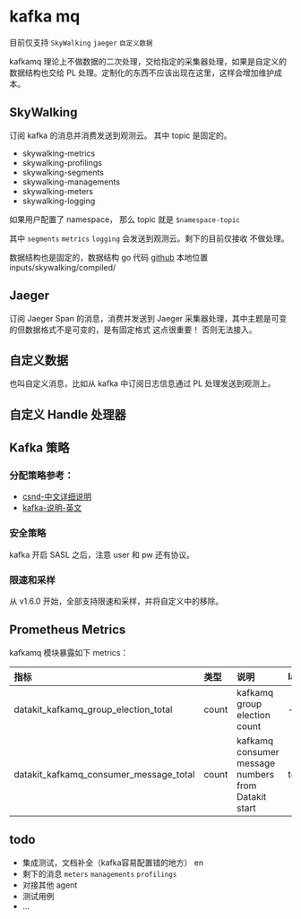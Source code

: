 # kafka mq

目前仅支持 `SkyWalking` `jaeger` `自定义数据`

kafkamq 理论上不做数据的二次处理，交给指定的采集器处理，如果是自定义的数据结构也交给 PL 处理。定制化的东西不应该出现在这里，这样会增加维护成本。

## SkyWalking
订阅 kafka 的消息并消费发送到观测云。 其中 topic 是固定的。

- skywalking-metrics
- skywalking-profilings 
- skywalking-segments
- skywalking-managements
- skywalking-meters
- skywalking-logging

如果用户配置了 namespace， 那么 topic 就是 `$namespace-topic`

其中 `segments` `metrics` `logging` 会发送到观测云。剩下的目前仅接收 不做处理。

数据结构也是固定的，数据结构 go 代码 [github](https://github.com/apache/skywalking-data-collect-protocol)  本地位置 inputs/skywalking/compiled/

## Jaeger 
订阅 Jaeger Span 的消息，消费并发送到 Jaeger 采集器处理，其中主题是可变的但数据格式不是可变的，是有固定格式 这点很重要！ 否则无法接入。


## 自定义数据
也叫自定义消息，比如从 kafka 中订阅日志信息通过 PL 处理发送到观测上。

## 自定义 Handle 处理器


## Kafka 策略

### 分配策略参考：

- [csnd-中文详细说明](https://blog.csdn.net/u010022158/article/details/106271208)
- [kafka-说明-英文](https://kafka.apache.org/10/javadoc/org/apache/kafka/clients/consumer/StickyAssignor.html)

### 安全策略
kafka 开启 SASL 之后，注意 user 和 pw 还有协议。

### 限速和采样
从 v1.6.0 开始，全部支持限速和采样，并将自定义中的移除。

## Prometheus Metrics

kafkamq 模块暴露如下 metrics：

| 指标                                     | 类型    | 说明                                                  | labels                 |
|:---------------------------------------|:------|:----------------------------------------------------|:-----------------------|
| datakit_kafkamq_group_election_total   | count | kafkamq group election count                        | -                      |
| datakit_kafkamq_consumer_message_total | count | kafkamq consumer message numbers from Datakit start | topic,partition,status |



## todo
- 集成测试，文档补全（kafka容易配置错的地方） en
- 剩下的消息 `meters` `managements` `profilings`
- 对接其他 agent
- 测试用例
- ...
